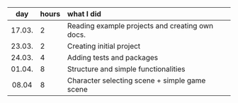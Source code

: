 |  day   | hours | what I did                                      |
| :----: | :---- | :---------------------------------------------- |
| 17.03. | 2     | Reading example projects and creating own docs. |
| 23.03. | 2     | Creating initial project                        |
| 24.03. | 4     | Adding tests and packages                       |
| 01.04. | 8     | Structure and simple functionalities            |
| 08.04  | 8     | Character selecting scene + simple game scene   |
